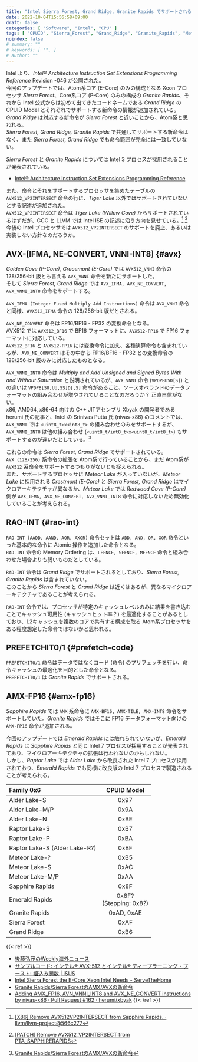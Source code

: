 ```yaml
---
title: "Intel Sierra Forest, Grand Ridge, Granite Rapids でサポートされる新命令"
date: 2022-10-04T15:56:58+09:00
draft: false
categories: [ "Software", "Intel", "CPU" ]
tags: [ "CPUID", "Sierra_Forest", "Grand_Ridge", "Granite_Rapids", "Meteor_Lake", "Emerald_Rapids" ]
noindex: false
# summary: ""
# keywords: [ "", ]
# author: ""
---
```


Intel より、*Intel® Architecture Instruction Set Extensions Programming Reference* Revision -046 が公開された。  
今回のアップデートでは、Atom系コア (E-Core) のみの構成となる Xeon プロセッサ *Sierra Forest*、Core系コア (P-Core) のみの構成の *Granite Rapids*、それから Intel 公式からは初めて出てきたコードネームである *Grand Ridge* の CPUID Model とそれぞれでサポートする新命令の情報が追加されている。  
*Grand Ridge* は対応する新命令が *Sierra Forest* と近いことから、Atom系と思われる。  
*Sierra Forest, Grand Ridge, Granite Rapids* で共通してサポートする新命令はなく、また *Sierra Forest, Grand Ridge* でも命令範囲が完全には一致していない。  

*Sierra Forest* と *Granite Rapids* については Intel 3 プロセスが採用されることが発表されている。  

 * [Intel® Architecture Instruction Set Extensions Programming Reference](https://www.intel.com/content/www/us/en/content-details/671368/intel-architecture-instruction-set-extensions-programming-reference.html)

また、命令とそれをサポートするプロセッサを集めたテーブルの `AVX512_VP2INTERSECT` 命令の行に、*Tiger Lake* 以外ではサポートされていないとする記述が追加された。  
`AVX512_VP2INTERSECT` 命令は *Tiger Lake (Willow Cove)* からサポートされているはずだが、GCC と LLVM では Intel ISE の記述に沿う方向を見せている。[^llvm] [^gcc]  
今後の Intel プロセッサでは `AVX512_VP2INTERSECT` のサポートを廃止、あるいは実装しない方針なのだろうか。  

[^llvm]: [[X86] Remove AVX512VP2INTERSECT from Sapphire Rapids. · llvm/llvm-project@566c277](https://github.com/llvm/llvm-project/commit/566c277c64f8f76d8911aa5fd931903a357ed7be)
[^gcc]: [[PATCH] Remove AVX512_VP2INTERSECT from PTA_SAPPHIRERAPIDS](https://gcc.gnu.org/pipermail/gcc-patches/2022-October/603329.html)

## AVX-[IFMA, NE-CONVERT, VNNI-INT8] {#avx}
*Golden Cove (P-Core), Gracemont (E-Core)* では `AVX512_VNNI` 命令の 128/256-bit 版とも言える `AVX_VNNI` 命令を新たにサポートした。  
そして *Sierra Forest, Grand Ridge* では `AVX_IFMA, AVX_NE_CONVERT, AVX_VNNI_INT8` 命令をサポートする。  

`AVX_IFMA (Integer Fused Multiply Add Instructions)` 命令は `AVX_VNNI` 命令と同様、`AVX512_IFMA` 命令の 128/256-bit 版だとされる。  

`AVX_NE_CONVERT` 命令は FP16/BF16 - FP32 の変換命令となる。  
AVX512 では `AVX512_BF16` で BF16 フォーマットに、`AVX512-FP16` で FP16 フォーマットに対応している。  
`AVX512_BF16` と `AVX512-FP16` には変換命令に加え、各種演算命令も含まれているが、`AVX_NE_CONVERT` はその中から FP16/BF16 - FP32 との変換命令の 128/256-bit 版のみに対応したものとなる。  

`AVX_VNNI_INT8` 命令は *Multiply and Add Unsigned and Signed Bytes With and Without Saturation* と説明されているが、`AVX_VNNI` 命令 (`VPDPBUSD[S]`) との違いは `VPDPB[SU,UU,SS]D[,S]` 命令があること、ソースオペランドのデータフォーマットの組み合わせが増やされていることなのだろうか？ 正直自信がない。  
x86, AMD64, x86-64 向けの C++ JITアセンブリ Xbyak の開発者である herumi 氏の記事と、Intel の Srinivas Putta 氏 (nivas-x86) のコメントでは、`AVX_VNNI` では `<uint8_t>x<int8_t>` の組み合わせのみをサポートするが、`AVX_VNNI_INT8` は他の組み合わせ (`<uint8_t/int8_t>x<uint8_t/int8_t>`) もサポートするのが違いだとしている。[^zenn]  

[^zenn]: [Granite Rapids/Sierra ForestのAMX/AVXの新命令](https://zenn.dev/herumi/articles/granite-rapids-sierra-forest)

これらの命令は *Sierra Forest, Grand Ridge* でサポートされている。  
`AVX (128/256)` 系命令の拡張を Atom系で行っていることから、まだ Atom系が `AVX512` 系命令をサポートするつもりがないとも捉えられる。  
また、サポートするプロセッサに *Meteor Lake* が入っていないが、*Meteor Lake* に採用される *Crestmont (E-Core)* と *Sierra Forest, Grand Ridge* はマイクロアーキテクチャが異なるか、*Meteor Lake* では *Redwood Cove (P-Core)* 側が `AVX_IFMA, AVX_NE_CONVERT, AVX_VNNI_INT8` 命令に対応しないため無効化していることが考えられる。  
 
## RAO-INT {#rao-int}
`RAO-INT (AADD, AAND, AOR, AXOR)` 命令セットは `ADD, AND, OR, XOR` 命令といった基本的な命令に Atomic 操作を追加した命令となる。  
`RAO-INT` 命令の Memory Ordering は、`LFENCE, SFENCE, MFENCE` 命令と組み合わせた場合よりも弱いものだとしている。  

`RAO-INT` 命令は *Grand Ridge* でサポートされるとしており、*Sierra Forest, Granite Rapids* は含まれていない。  
このことから *Sierra Forest* と *Grand Ridge* は近くはあるが、異なるマイクロアーキテクチャであることが考えられる。  

`RAO-INT` 命令では、プロセッサが特定のキャッシュレベルのみに結果を書き込むことでキャッシュ可用性 (キャッシュヒット率？) を最適化することがあるとしており、L2キャッシュを複数のコアで共有する構成を取る Atom系プロセッサをある程度想定した命令ではないかと思われる。  

## PREFETCHIT0/1 {#prefetch-code}
`PREFETCHIT0/1` 命令はデータではなくコード (命令) のプリフェッチを行い、命令キャッシュの最適化を目的とした命令となる。  
`PREFETCHIT0/1` は *Granite Rapids* でサポートされる。  

## AMX-FP16 {#amx-fp16}
*Sapphire Rapids* では `AMX` 系命令に `AMX-BF16, AMX-TILE, AMX-INT8` 命令をサポートしていた。*Granite Rapids* ではそこに FP16 データフォーマット向けの `AMX-FP16` 命令が追加される。  

今回のアップデートでは *Emerald Rapids* には触れられていないが、*Emerald Rapids* は *Sapphire Rapids* と同じ Intel 7 プロセスが採用することが発表されており、マイクロアーキテクチャの拡張は行われないのかもしれない。  
しかし、*Raptor Lake* では *Alder Lake* から改良された Intel 7 プロセスが採用されており、*Emerald Rapids* でも同様に改良版の Intel 7 プロセスで製造されることが考えられる。  
 
| Family 0x6 | CPUID Model |
| :--        | :--:        |
| Alder Lake-S | 0x97      |
| Alder Lake-M/P | 0x9A    |
| Alder Lake-N   | 0xBE    |
| Raptor Lake-S  | 0xB7    |
| Raptor Lake-P  | 0xBA    |
| Raptor Lake-S (Alder Lake-R?) | 0xBF |
| Meteor Lake-?  | 0xB5 |
| Meteor Lake-S  | 0xAC |
| Meteor Lake-M/P | 0xAA |
| Sapphire Rapids | 0x8F |
| Emerald Rapids  | 0x8F?<br>(Stepping: 0x8?) |
| Granite Rapids  | 0xAD, 0xAE |
| Sierra Forest | 0xAF |
| Grand Ridge | 0xB6 |

{{< ref >}}
 * [後藤弘茂のWeekly海外ニュース](https://pc.watch.impress.co.jp/docs/2008/0407/kaigai434.htm)
 * [サンプルコード: インテル® AVX-512 とインテル® ディープラーニング・ブースト: 組込み関数 | iSUS](https://www.isus.jp/embeded/avx-512-vnni/)
 * [Intel Sierra Forest the E-Core Xeon Intel Needs - ServeTheHome](https://www.servethehome.com/intel-sierra-forest-the-e-core-xeon-intel-needs/)
 * [Granite Rapids/Sierra ForestのAMX/AVXの新命令](https://zenn.dev/herumi/articles/granite-rapids-sierra-forest)
 * [Adding AMX_FP16, AVN_VNNI_INT8 and AVX_NE_CONVERT instructions by nivas-x86 · Pull Request #162 · herumi/xbyak](https://github.com/herumi/xbyak/pull/162)
{{< /ref >}}
